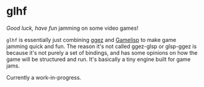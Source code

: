 # glhf

*Good luck, have fun* jamming on some video games!

`glhf` is essentially just combining [ggez](https://ggez.rs/) and [Gamelisp](https://gamelisp.rs/) to make game jamming quick and fun.
The reason it's not called ggez-glsp or glsp-ggez is because it's not purely a set of bindings, and has some opinions on how the game will be structured and run.
It's basically a tiny engine built for game jams.

Currently a work-in-progress.
